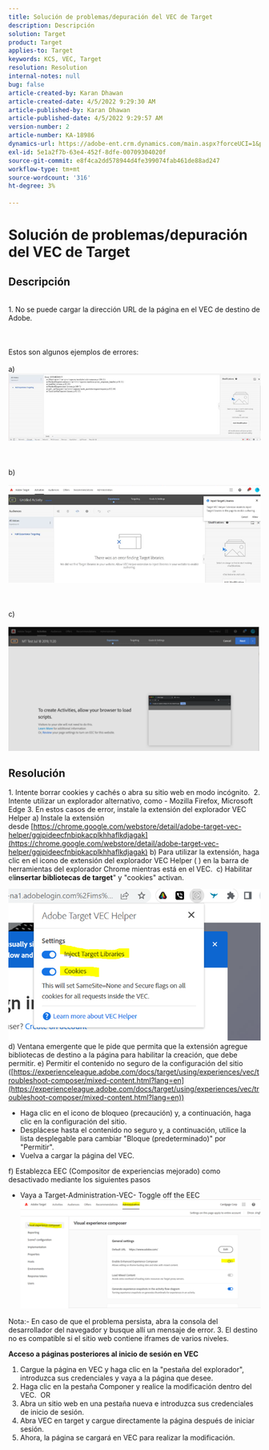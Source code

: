 ```yaml
---
title: Solución de problemas/depuración del VEC de Target
description: Descripción
solution: Target
product: Target
applies-to: Target
keywords: KCS, VEC, Target
resolution: Resolution
internal-notes: null
bug: false
article-created-by: Karan Dhawan
article-created-date: 4/5/2022 9:29:30 AM
article-published-by: Karan Dhawan
article-published-date: 4/5/2022 9:29:57 AM
version-number: 2
article-number: KA-18986
dynamics-url: https://adobe-ent.crm.dynamics.com/main.aspx?forceUCI=1&pagetype=entityrecord&etn=knowledgearticle&id=ec1691de-c2b4-ec11-983f-000d3a5d0d73
exl-id: 5e1a2f7b-63e4-452f-8dfe-00709304020f
source-git-commit: e8f4ca2dd578944d4fe399074fab461de88ad247
workflow-type: tm+mt
source-wordcount: '316'
ht-degree: 3%

---
```


# Solución de problemas/depuración del VEC de Target

## Descripción

<br>1. No se puede cargar la dirección URL de la página en el VEC de destino de Adobe. <br><br> <br><br>Estos son algunos ejemplos de errores: <br><br>a) ![](assets/___f81691de-c2b4-ec11-983f-000d3a5d0d73___.png)<br><br> <br><br>b)<br><br>![](assets/___071791de-c2b4-ec11-983f-000d3a5d0d73___.png)<br><br> <br><br>c)<br><br>![](assets/___0a1791de-c2b4-ec11-983f-000d3a5d0d73___.png)<br>

## Resolución


1. Intente borrar cookies y cachés o abra su sitio web en modo incógnito. 
2. Intente utilizar un explorador alternativo, como - Mozilla Firefox, Microsoft Edge 3. En estos casos de error, instale la extensión del explorador VEC Helper a) Instale la extensión desde [https://chrome.google.com/webstore/detail/adobe-target-vec-helper/ggjpideecfnbipkacplkhhaflkdjagak](https://chrome.google.com/webstore/detail/adobe-target-vec-helper/ggjpideecfnbipkacplkhhaflkdjagak)
b) Para utilizar la extensión, haga clic en el icono de extensión del explorador VEC Helper ( ) en la barra de herramientas del explorador Chrome mientras está en el VEC. 
c) Habilitar el<b>insertar bibliotecas de target</b>&quot; y &quot;cookies&quot; activan.

![](assets/92bf52bf-21ab-ec11-983f-000d3a349523.png)
d) Ventana emergente que le pide que permita que la extensión agregue bibliotecas de destino a la página para habilitar la creación, que debe permitir.
e) Permitir el contenido no seguro de la configuración del sitio ([https://experienceleague.adobe.com/docs/target/using/experiences/vec/troubleshoot-composer/mixed-content.html?lang=en](https://experienceleague.adobe.com/docs/target/using/experiences/vec/troubleshoot-composer/mixed-content.html?lang=en))

- Haga clic en el icono de bloqueo (precaución) y, a continuación, haga clic en la configuración del sitio.
- Desplácese hasta el contenido no seguro y, a continuación, utilice la lista desplegable para cambiar &quot;Bloque (predeterminado)&quot; por &quot;Permitir&quot;.
- Vuelva a cargar la página del VEC.


f) Establezca EEC (Compositor de experiencias mejorado) como desactivado mediante los siguientes pasos

- Vaya a Target-Administration-VEC- Toggle off the EEC![](assets/90fdfd56-26ab-ec11-983f-000d3a349523.png)


Nota:- En caso de que el problema persista, abra la consola del desarrollador del navegador y busque allí un mensaje de error.
3. El destino no es compatible si el sitio web contiene iframes de varios niveles. 


<b>Acceso a páginas posteriores al inicio de sesión en VEC</b>
1. Cargue la página en VEC y haga clic en la &quot;pestaña del explorador&quot;, introduzca sus credenciales y vaya a la página que desee. 
2. Haga clic en la pestaña Componer y realice la modificación dentro del VEC. 
OR
1. Abra un sitio web en una pestaña nueva e introduzca sus credenciales de inicio de sesión.
2. Abra VEC en target y cargue directamente la página después de iniciar sesión. 
3. Ahora, la página se cargará en VEC para realizar la modificación.
